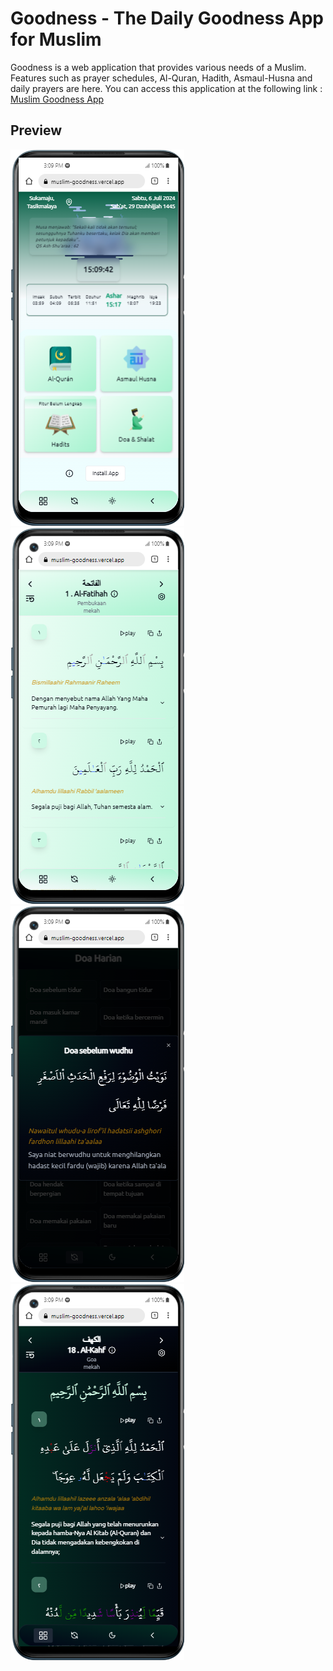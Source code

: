 # Goodness - The Daily Goodness App for Muslim
Goodness is a web application that provides various needs of a Muslim. Features such as prayer schedules, Al-Quran, Hadith, Asmaul-Husna and daily prayers are here.
You can access this application at the following link : [Muslim Goodness App](https://muslim-goodness.vercel.app)

## Preview
  ![Main Page](https://raw.githubusercontent.com/ReyhanAnf/goodness/1e6cc60e3a9eaa077d69a399229fc71eacc916a1/muslim-goodness.vercel.app.png)
  ![AlQuran Light Page](https://raw.githubusercontent.com/ReyhanAnf/goodness/1e6cc60e3a9eaa077d69a399229fc71eacc916a1/muslim-goodness.vercel.app%20(1).png)
  ![Pray Page](https://raw.githubusercontent.com/ReyhanAnf/goodness/1e6cc60e3a9eaa077d69a399229fc71eacc916a1/muslim-goodness.vercel.app%20(2).png)
  ![AlQuran Dark Page](https://raw.githubusercontent.com/ReyhanAnf/goodness/1e6cc60e3a9eaa077d69a399229fc71eacc916a1/muslim-goodness.vercel.app(3).png)
